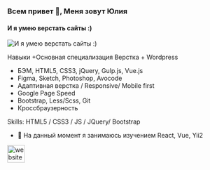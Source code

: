 ### Всем привет 👋, Меня зовут Юлия
#### И я умею верстать сайты :)
![И я умею верстать сайты :)](https://yuliaqueen.github.io/YuliaQueen/images/Yulia.png)

Навыки
+Основная специализация Верстка + Wordpress
+ БЭМ, HTML5, CSS3, jQuery, Gulp.js, Vue.js
+ Figma, Sketch, Photoshop, Avocode
+ Адаптивная верстка / Responsive/ Mobile first
+ Google Page Speed
+ Bootstrap, Less/Scss, Git
+ Кроссбраузерность

Skills: HTML5 / CSS3 / JS / JQuery/ Bootstrap

- 🌱 На данный момент я занимаюсь изучением React, Vue, Yii2 


[<img src='https://cdn.jsdelivr.net/npm/simple-icons@3.0.1/icons/icloud.svg' alt='website' height='40'>](https://www.fl.ru/users/youlkas/)  

